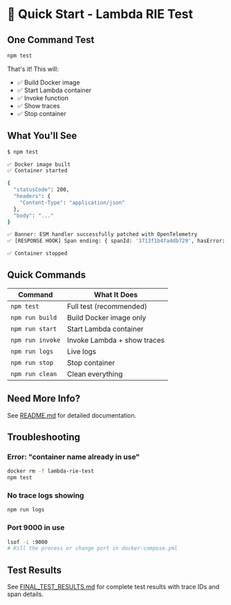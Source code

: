 # 🚀 Quick Start - Lambda RIE Test

## One Command Test

```bash
npm test
```

That's it! This will:

- ✅ Build Docker image
- ✅ Start Lambda container
- ✅ Invoke function
- ✅ Show traces
- ✅ Stop container

## What You'll See

```bash
$ npm test

✅ Docker image built
✅ Container started

{
  "statusCode": 200,
  "headers": {
    "Content-Type": "application/json"
  },
  "body": "..."
}

✅ Banner: ESM handler successfully patched with OpenTelemetry
✅ [RESPONSE HOOK] Span ending: { spanId: '3713f1b4fa4db729', hasError: false, statusCode: 200 }

✅ Container stopped
```

## Quick Commands

| Command          | What It Does                |
| ---------------- | --------------------------- |
| `npm test`       | Full test (recommended)     |
| `npm run build`  | Build Docker image only     |
| `npm run start`  | Start Lambda container      |
| `npm run invoke` | Invoke Lambda + show traces |
| `npm run logs`   | Live logs                   |
| `npm run stop`   | Stop container              |
| `npm run clean`  | Clean everything            |

## Need More Info?

See [README.md](./README.md) for detailed documentation.

## Troubleshooting

### Error: "container name already in use"

```bash
docker rm -f lambda-rie-test
npm test
```

### No trace logs showing

```bash
npm run logs
```

### Port 9000 in use

```bash
lsof -i :9000
# Kill the process or change port in docker-compose.yml
```

## Test Results

See [FINAL_TEST_RESULTS.md](./FINAL_TEST_RESULTS.md) for complete test results with trace IDs and span details.
